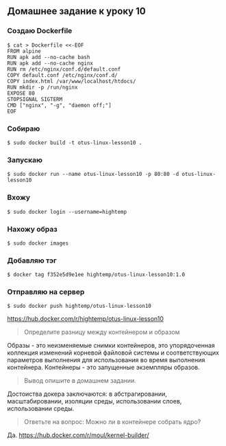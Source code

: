 
## Домашнее задание к уроку 10

### Создаю Dockerfile

```console
$ cat > Dockerfile <<-EOF
FROM alpine
RUN apk add --no-cache bash
RUN apk add --no-cache nginx
RUN rm /etc/nginx/conf.d/default.conf
COPY default.conf /etc/nginx/conf.d/
COPY index.html /var/www/localhost/htdocs/
RUN mkdir -p /run/nginx
EXPOSE 80
STOPSIGNAL SIGTERM
CMD ["nginx", "-g", "daemon off;"]
EOF
```

### Собираю

```console
$ sudo docker build -t otus-linux-lesson10 .
```

### Запускаю

```console
$ sudo docker run --name otus-linux-lesson10 -p 80:80 -d otus-linux-lesson10
```

### Вхожу 

```console
$ sudo docker login --username=hightemp
```

### Нахожу образ

```console
$ sudo docker images
```

### Добавляю тэг

```console
$ docker tag f352e5d9e1ee hightemp/otus-linux-lesson10:1.0
```

### Отправляю на сервер

```console
$ sudo docker push hightemp/otus-linux-lesson10
```

https://hub.docker.com/r/hightemp/otus-linux-lesson10

> Определите разницу между контейнером и образом

Образы - это неизменяемые снимки контейнеров, это упорядоченная коллекция изменений корневой файловой системы и соответствующих параметров выполнения для использования во время выполнения контейнера. 
Контейнеры - это запущенные экземпляры образов.

> Вывод опишите в домашнем задании.

Достоиства докера заключаются: в абстрагировании, масштабировании, изоляции среды, использовании слоев, использовании среды.

> Ответьте на вопрос: Можно ли в контейнере собрать ядро?

Да. https://hub.docker.com/r/moul/kernel-builder/
